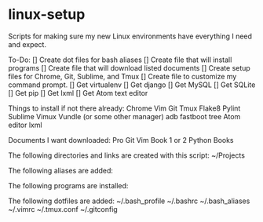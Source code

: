 # linux-setup
Scripts for making sure my new Linux environments have everything I need and expect.


To-Do:
[] Create dot files for bash aliases
[] Create file that will install programs
[] Create file that will download listed documents
[] Create setup files for Chrome, Git, Sublime, and Tmux
[] Create file to customize my command prompt.
[] Get virtualenv
[] Get django
[] Get MySQL
[] Get SQLite
[] Get pip
[] Get lxml
[] Get Atom text editor

Things to install if not there already:
	Chrome
	Vim
	Git
	Tmux
	Flake8
	Pylint
	Sublime
	Vimux
	Vundle (or some other manager)
	adb
	fastboot
    tree
    Atom editor
    lxml

Documents I want downloaded:
	Pro Git
	Vim Book
	1 or 2 Python Books

The following directories and links are created with this script:
	~/Projects

The following aliases are added:	

The following programs are installed:

The following dotfiles are added:
    ~/.bash_profile
    ~/.bashrc
    ~/.bash_aliases
    ~/.vimrc
    ~/.tmux.conf
    ~/.gitconfig
